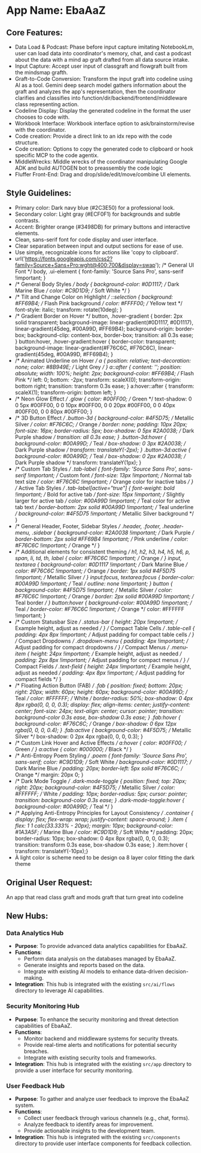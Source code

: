 # **App Name**: EbaAaZ

## Core Features:

- Data Load & Podcast: Phase before input capture imitating NotebookLm, user can load data into coordinator's memory, chat, and cast a podcast about the data with a mind ap graft drafted from all data source intake.
- Input Capture: Accept user input of classgraft and flowgraft built from the mindsmap grafth.
- Graft-to-Code Conversion: Transform the input graft into codeline using AI as a tool. Gemini deep search model gathers information about the graft and analyzes the app's representation, then the coordinator clarifies and classifies into function/dir/backend/frontend/middleware class representing action.
- Codeline Display: Display the generated codeline in the format the user chooses to code with.
- Workbook Interface: Workbook interface option to ask/brainstorm/revise with the coordinator.
- Code creation: Provide a direct link to an idx repo with the code structure.
- Code creation: Options to copy the generated code to clipboard or hook specific MCP to the code agentix.
- MiddleWrecks: Middle wrecks of the coordinator manipulating Google ADK and build AUTOGEN bot to preassembly the code logic
- Fluffer Front-End: Drag and drop/slide/edit/move/combine UI elements.

## Style Guidelines:

- Primary color: Dark navy blue (#2C3E50) for a professional look.
- Secondary color: Light gray (#ECF0F1) for backgrounds and subtle contrasts.
- Accent: Brighter orange (#3498DB) for primary buttons and interactive elements.
- Clean, sans-serif font for code display and user interface.
- Clear separation between input and output sections for ease of use.
- Use simple, recognizable icons for actions like 'copy to clipboard'.
- url('https://fonts.googleapis.com/css2?family=Source+Sans+Pro:wght@400;700&display=swap'); /* General UI Font */ body, .ui-element { font-family: 'Source Sans Pro', sans-serif !important; }
- /* General Body Styles */ body { background-color: #0D1117; /* Dark Marine Blue */ color: #C9D1D9; /* Soft White */ }
- /* Tilt and Change Color on Highlight */ ::selection { background: #FF69B4; /* Flash Pink background */ color: #FFFF00; /* Yellow text */ font-style: italic; transform: rotate(10deg); }
- /* Gradient Border on Hover */ button, .hover-gradient { border: 2px solid transparent; background-image: linear-gradient(#0D1117, #0D1117), linear-gradient(45deg, #00A99D, #FF69B4); background-origin: border-box; background-clip: content-box, border-box; transition: all 0.3s ease; } button:hover, .hover-gradient:hover { border-color: transparent; background-image: linear-gradient(#F76C6C, #F76C6C), linear-gradient(45deg, #00A99D, #FF69B4); }
- /* Animated Underline on Hover */ a { position: relative; text-decoration: none; color: #8B949E; /* Light Grey */ } a::after { content: ''; position: absolute; width: 100%; height: 2px; background-color: #FF69B4; /* Flash Pink */ left: 0; bottom: -2px; transform: scaleX(0); transform-origin: bottom right; transition: transform 0.3s ease; } a:hover::after { transform: scaleX(1); transform-origin: bottom left; }
- /* Neon Glow Effect */ .glow { color: #00FF00; /* Green */ text-shadow: 0 0 5px #00FF00, 0 0 10px #00FF00, 0 0 20px #00FF00, 0 0 40px #00FF00, 0 0 80px #00FF00; }
- /* 3D Button Effect */ .button-3d { background-color: #4F5D75; /* Metallic Silver */ color: #F76C6C; /* Orange */ border: none; padding: 10px 20px; font-size: 16px; border-radius: 5px; box-shadow: 0 5px #2A0038; /* Dark Purple shadow */ transition: all 0.3s ease; } .button-3d:hover { background-color: #00A99D; /* Teal */ box-shadow: 0 3px #2A0038; /* Dark Purple shadow */ transform: translateY(-2px); } .button-3d:active { background-color: #00A99D; /* Teal */ box-shadow: 0 2px #2A0038; /* Dark Purple shadow */ transform: translateY(1px); }
- /* Custom Tab Styles */ .tab-label { font-family: 'Source Sans Pro', sans-serif !important; /* Custom font */ font-size: 13px !important; /* Normal tab text size */ color: #F76C6C !important; /* Orange color for inactive tabs */ } /* Active Tab Styles */ .tab-label[active="true"] { font-weight: bold !important; /* Bold for active tab */ font-size: 15px !important; /* Slightly larger for active tab */ color: #00A99D !important; /* Teal color for active tab text */ border-bottom: 2px solid #00A99D !important; /* Teal underline */ background-color: #4F5D75 !important; /* Metallic Silver background */ }
- /* General Header, Footer, Sidebar Styles */ .header, .footer, .header-menu, .sidebar { background-color: #2A0038 !important; /* Dark Purple */ border-bottom: 2px solid #FF69B4 !important; /* Pink underline */ color: #F76C6C !important; /* Orange */ }
- /* Additional elements for consistent theming */ h1, h2, h3, h4, h5, h6, p, span, li, td, th, label { color: #F76C6C !important; /* Orange */ } input, textarea { background-color: #0D1117 !important; /* Dark Marine Blue */ color: #F76C6C !important; /* Orange */ border: 1px solid #4F5D75 !important; /* Metallic Silver */ } input:focus, textarea:focus { border-color: #00A99D !important; /* Teal */ outline: none !important; } button { background-color: #4F5D75 !important; /* Metallic Silver */ color: #F76C6C !important; /* Orange */ border: 2px solid #00A99D !important; /* Teal border */ } button:hover { background-color: #00A99D !important; /* Teal */ border-color: #F76C6C !important; /* Orange */ color: #FFFFFF !important; }
- /* Custom Statusbar Size */ .status-bar { height: 20px !important; /* Example height, adjust as needed */ } /* Compact Table Cells */ .table-cell { padding: 4px 8px !important; /* Adjust padding for compact table cells */ } /* Compact Dropdowns */ .dropdown-menu { padding: 4px !important; /* Adjust padding for compact dropdowns */ } /* Compact Menus */ .menu-item { height: 24px !important; /* Example height, adjust as needed */ padding: 2px 8px !important; /* Adjust padding for compact menus */ } /* Compact Fields */ .text-field { height: 24px !important; /* Example height, adjust as needed */ padding: 4px 8px !important; /* Adjust padding for compact fields */ }
- /* Floating Action Button (FAB) */ .fab { position: fixed; bottom: 20px; right: 20px; width: 60px; height: 60px; background-color: #00A99D; /* Teal */ color: #FFFFFF; /* White */ border-radius: 50%; box-shadow: 0 4px 8px rgba(0, 0, 0, 0.3); display: flex; align-items: center; justify-content: center; font-size: 24px; text-align: center; cursor: pointer; transition: background-color 0.3s ease, box-shadow 0.3s ease; } .fab:hover { background-color: #F76C6C; /* Orange */ box-shadow: 0 6px 12px rgba(0, 0, 0, 0.4); } .fab:active { background-color: #4F5D75; /* Metallic Silver */ box-shadow: 0 2px 4px rgba(0, 0, 0, 0.3); }
- /* Custom Link Hover and Active Effects */ a:hover { color: #00FF00; /* Green */ } a:active { color: #000000; /* Black */ }
- /* Anti-Entropy Poem Styling */ .poem { font-family: 'Source Sans Pro', sans-serif; color: #C9D1D9; /* Soft White */ background-color: #0D1117; /* Dark Marine Blue */ padding: 20px; border-left: 5px solid #F76C6C; /* Orange */ margin: 20px 0; }
- /* Dark Mode Toggle */ .dark-mode-toggle { position: fixed; top: 20px; right: 20px; background-color: #4F5D75; /* Metallic Silver */ color: #FFFFFF; /* White */ padding: 10px; border-radius: 5px; cursor: pointer; transition: background-color 0.3s ease; } .dark-mode-toggle:hover { background-color: #00A99D; /* Teal */ }
- /* Applying Anti-Entropy Principles for Layout Consistency */ .container { display: flex; flex-wrap: wrap; justify-content: space-around; } .item { flex: 1 1 calc(33.333% - 20px); margin: 10px; background-color: #1A3A5F; /* Marine Blue */ color: #C9D1D9; /* Soft White */ padding: 20px; border-radius: 10px; box-shadow: 0 4px 8px rgba(0, 0, 0, 0.3); transition: transform 0.3s ease, box-shadow 0.3s ease; } .item:hover { transform: translateY(-10px);}
- À light color is scheme need to be design oa 8 layer color fitting the dark theme

## Original User Request:
An app that read class graft and mods graft that turn great into codeline

## New Hubs:

### Data Analytics Hub

- **Purpose**: To provide advanced data analytics capabilities for EbaAaZ.
- **Functions**:
  - Perform data analysis on the databases managed by EbaAaZ.
  - Generate insights and reports based on the data.
  - Integrate with existing AI models to enhance data-driven decision-making.
- **Integration**: This hub is integrated with the existing `src/ai/flows` directory to leverage AI capabilities.

### Security Monitoring Hub

- **Purpose**: To enhance the security monitoring and threat detection capabilities of EbaAaZ.
- **Functions**:
  - Monitor backend and middleware systems for security threats.
  - Provide real-time alerts and notifications for potential security breaches.
  - Integrate with existing security tools and frameworks.
- **Integration**: This hub is integrated with the existing `src/app` directory to provide a user interface for security monitoring.

### User Feedback Hub

- **Purpose**: To gather and analyze user feedback to improve the EbaAaZ system.
- **Functions**:
  - Collect user feedback through various channels (e.g., chat, forms).
  - Analyze feedback to identify areas for improvement.
  - Provide actionable insights to the development team.
- **Integration**: This hub is integrated with the existing `src/components` directory to provide user interface components for feedback collection.
